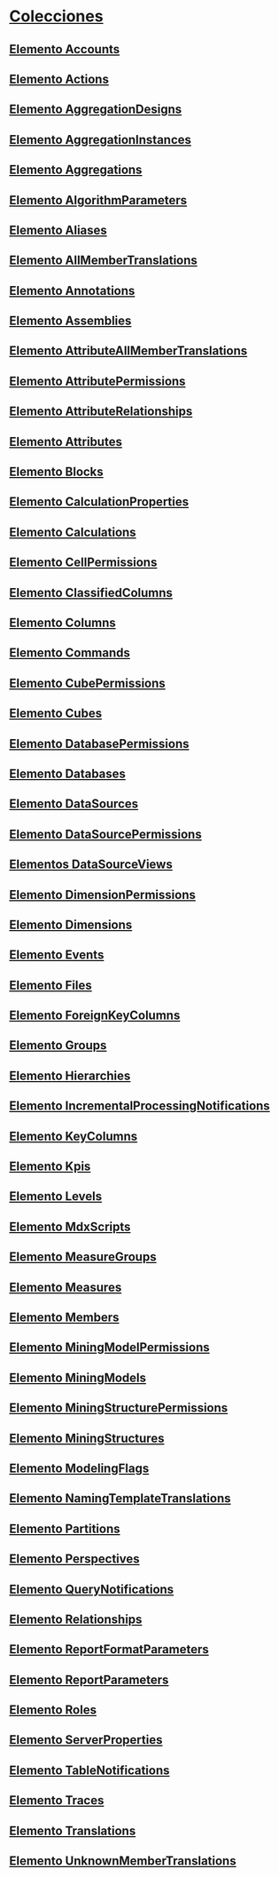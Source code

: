 # [Colecciones](collections-assl.md)
## [Elemento Accounts](accounts-element-assl.md)
## [Elemento Actions](actions-element-assl.md)
## [Elemento AggregationDesigns](aggregationdesigns-element-assl.md)
## [Elemento AggregationInstances](aggregationinstances-element-assl.md)
## [Elemento Aggregations](aggregations-element-assl.md)
## [Elemento AlgorithmParameters](algorithmparameters-element-assl.md)
## [Elemento Aliases](aliases-element-assl.md)
## [Elemento AllMemberTranslations](allmembertranslations-element-assl.md)
## [Elemento Annotations](annotations-element-assl.md)
## [Elemento Assemblies](assemblies-element-assl.md)
## [Elemento AttributeAllMemberTranslations](attributeallmembertranslations-element-assl.md)
## [Elemento AttributePermissions](attributepermissions-element-assl.md)
## [Elemento AttributeRelationships](attributerelationships-element-assl.md)
## [Elemento Attributes](attributes-element-assl.md)
## [Elemento Blocks](blocks-element-assl.md)
## [Elemento CalculationProperties](calculationproperties-element-assl.md)
## [Elemento Calculations](calculations-element-assl.md)
## [Elemento CellPermissions](cellpermissions-element-assl.md)
## [Elemento ClassifiedColumns](classifiedcolumns-element-assl.md)
## [Elemento Columns](columns-element-assl.md)
## [Elemento Commands](commands-element-assl.md)
## [Elemento CubePermissions](cubepermissions-element-assl.md)
## [Elemento Cubes](cubes-element-assl.md)
## [Elemento DatabasePermissions](databasepermissions-element-assl.md)
## [Elemento Databases](databases-element-assl.md)
## [Elemento DataSources](datasources-element-assl.md)
## [Elemento DataSourcePermissions](datasourcepermissions-element-assl.md)
## [Elementos DataSourceViews](datasourceviews-element-assl.md)
## [Elemento DimensionPermissions](dimensionpermissions-element-assl.md)
## [Elemento Dimensions](dimensions-element-assl.md)
## [Elemento Events](events-element-assl.md)
## [Elemento Files](files-element-assl.md)
## [Elemento ForeignKeyColumns](foreignkeycolumns-element-assl.md)
## [Elemento Groups](groups-element-assl.md)
## [Elemento Hierarchies](hierarchies-element-assl.md)
## [Elemento IncrementalProcessingNotifications](incrementalprocessingnotifications-element-assl.md)
## [Elemento KeyColumns](keycolumns-element-assl.md)
## [Elemento Kpis](kpis-element-assl.md)
## [Elemento Levels](levels-element-assl.md)
## [Elemento MdxScripts](mdxscripts-element-assl.md)
## [Elemento MeasureGroups](measuregroups-element-assl.md)
## [Elemento Measures](measures-element-assl.md)
## [Elemento Members](members-element-assl.md)
## [Elemento MiningModelPermissions](miningmodelpermissions-element-assl.md)
## [Elemento MiningModels](miningmodels-element-assl.md)
## [Elemento MiningStructurePermissions](miningstructurepermissions-element-assl.md)
## [Elemento MiningStructures](miningstructures-element-assl.md)
## [Elemento ModelingFlags](modelingflags-element-assl.md)
## [Elemento NamingTemplateTranslations](namingtemplatetranslations-element-assl.md)
## [Elemento Partitions](partitions-element-assl.md)
## [Elemento Perspectives](perspectives-element-assl.md)
## [Elemento QueryNotifications](querynotifications-element-assl.md)
## [Elemento Relationships](relationships-element-assl.md)
## [Elemento ReportFormatParameters](reportformatparameters-element-assl.md)
## [Elemento ReportParameters](reportparameters-element-assl.md)
## [Elemento Roles](roles-element-assl.md)
## [Elemento ServerProperties](serverproperties-element-assl.md)
## [Elemento TableNotifications](tablenotifications-element-assl.md)
## [Elemento Traces](traces-element-assl.md)
## [Elemento Translations](translations-element-assl.md)
## [Elemento UnknownMemberTranslations](unknownmembertranslations-element-assl.md)
